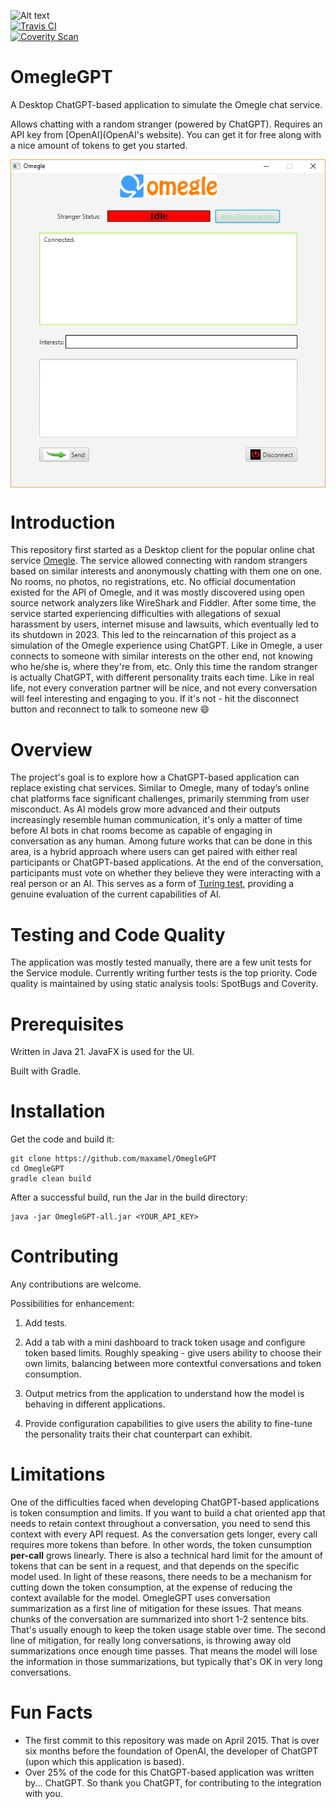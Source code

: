 ![Alt text](src/main/resources/images/omegle.png)<br/>
[![Travis CI](https://travis-ci.org/maxamel/DesktopOmegle.svg)](https://travis-ci.org/maxamel/DesktopOmegle)<br/>
[![Coverity Scan](https://scan.coverity.com/projects/5872/badge.svg?flat=1)](https://scan.coverity.com/projects/5872?tab=overview)<br/>
# OmegleGPT

A Desktop ChatGPT-based application to simulate the Omegle chat service.

Allows chatting with a random stranger (powered by ChatGPT). Requires an API key from [OpenAI](OpenAI's website). You can get it for free along with a nice amount of tokens to get you started.

<img src="https://github.com/maxamel/DesktopOmegle/blob/master/src/main/resources/images/screen.png" align="center" />

# Introduction

This repository first started as a Desktop client for the popular online chat service [Omegle](https://en.wikipedia.org/wiki/Omegle). The service allowed connecting with random strangers based on similar interests and anonymously chatting with them one on one. No rooms, no photos, no registrations, etc.
No official documentation existed for the API of Omegle, and it was mostly discovered using open source network analyzers like WireShark and Fiddler.
After some time, the service started experiencing difficulties with allegations of sexual harassment by users, internet misuse and lawsuits, which eventually led to its shutdown in 2023. This led to the reincarnation of this project as a simulation of the Omegle experience using ChatGPT. Like in Omegle, a user connects to someone with similar interests on the other end, not knowing who he/she is, where they're from, etc. 
Only this time the random stranger is actually ChatGPT, with different personality traits each time. Like in real life, not every converation partner will be nice, and not every conversation will feel interesting and engaging to you. If it's not - hit the disconnect button and reconnect to talk to someone new 😄

# Overview

The project's goal is to explore how a ChatGPT-based application can replace existing chat services. Similar to Omegle, many of today’s online chat platforms face significant challenges, primarily stemming from user misconduct. As AI models grow more advanced and their outputs increasingly resemble human communication, it's only a matter of time before AI bots in chat rooms become as capable of engaging in conversation as any human.
Among future works that can be done in this area, is a hybrid approach where users can get paired with either real participants or ChatGPT-based applications.
At the end of the conversation, participants must vote on whether they believe they were interacting with a real person or an AI. This serves as a form of [Turing test]((https://en.wikipedia.org/wiki/Turing_test)), providing a genuine evaluation of the current capabilities of AI.

# Testing and Code Quality

The application was mostly tested manually, there are a few unit tests for the Service module. 
Currently writing further tests is the top priority. 
Code quality is maintained by using static analysis tools: SpotBugs and Coverity.

# Prerequisites

Written in Java 21. JavaFX is used for the UI.

Built with Gradle.

# Installation

Get the code and build it:
```
git clone https://github.com/maxamel/OmegleGPT
cd OmegleGPT
gradle clean build
```
After a successful build, run the Jar in the build directory:
```
java -jar OmegleGPT-all.jar <YOUR_API_KEY>
```

# Contributing

Any contributions are welcome. 

Possibilities for enhancement:

1) Add tests.

2) Add a tab with a mini dashboard to track token usage and configure token based limits. Roughly speaking - give users ability to choose their own limits, balancing between more contextful conversations and token consumption.

3) Output metrics from the application to understand how the model is behaving in different applications.

4) Provide configuration capabilities to give users the ability to fine-tune the personality traits their chat counterpart can exhibit.
   

# Limitations

One of the difficulties faced when developing ChatGPT-based applications is token consumption and limits. If you want to build a chat oriented app that needs to retain context throughout a conversation, you need to send this context with every API request. As the conversation gets longer, every call requires more tokens than before. In other words, the token cunsumption **per-call** grows linearly. There is also a technical hard limit for the amount of tokens that can be sent in a request, and that depends on the specific model used. In light of these reasons, there needs to be a mechanism for cutting down the token consumption, at the expense of reducing the context available for the model. 
OmegleGPT uses conversation summarization as a first line of mitigation for these issues. That means chunks of the conversation are summarized into short 1-2 sentence bits. That's usually enough to keep the token usage stable over time.
The second line of mitigation, for really long conversations, is throwing away old summarizations once enough time passes. That means the model will lose the information in those summarizations, but typically that's OK in very long conversations.
 
# Fun Facts
- The first commit to this repository was made on April 2015. That is over six months before the foundation of OpenAI, the developer of ChatGPT (upon which this application is based).
- Over 25% of the code for this ChatGPT-based application was written by... ChatGPT. So thank you ChatGPT, for contributing to the integration with you.


